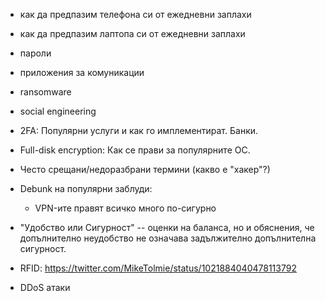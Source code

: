  * как да предпазим телефона си от ежедневни заплахи
 * как да предпазим лаптопа си от ежедневни заплахи
 * пароли
 * приложения за комуникации

 * ransomware
 * social engineering
 * 2FA: Популярни услуги и как го имплементират. Банки.
 * Full-disk encryption: Как се прави за популярните ОС.

 * Често срещани/недоразбрани термини (какво е "хакер"?)

 * Debunk на популярни заблуди:
   * VPN-ите правят всичко много по-сигурно

 * "Удобство или Сигурност" -- оценки на баланса, но и обяснения, че допълнително неудобство не означава задължително допълнителна сигурност.
 * RFID: https://twitter.com/MikeTolmie/status/1021884040478113792
 * DDoS атаки
